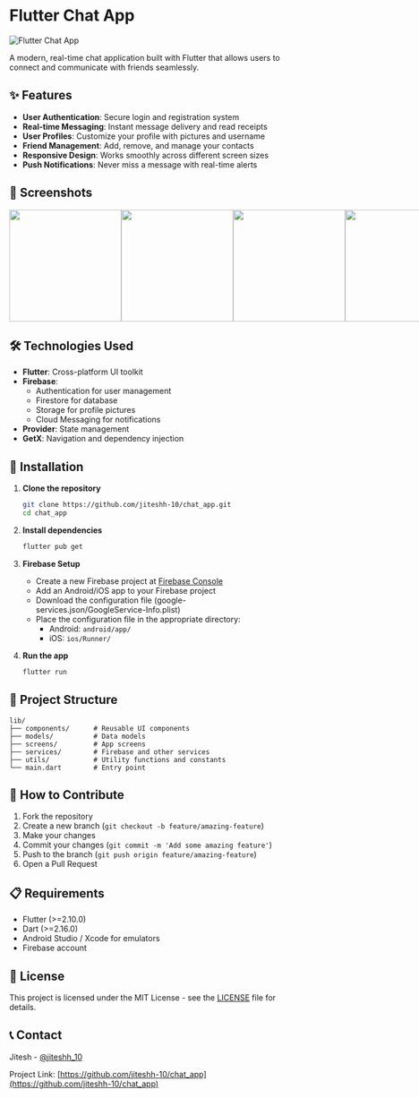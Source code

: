 # Flutter Chat App

![Flutter Chat App](https://via.placeholder.com/800x400?text=Flutter+Chat+App)

A modern, real-time chat application built with Flutter that allows users to connect and communicate with friends seamlessly.

## ✨ Features

- **User Authentication**: Secure login and registration system
- **Real-time Messaging**: Instant message delivery and read receipts
- **User Profiles**: Customize your profile with pictures and username
- **Friend Management**: Add, remove, and manage your contacts
- **Responsive Design**: Works smoothly across different screen sizes
- **Push Notifications**: Never miss a message with real-time alerts

## 📱 Screenshots

<div style="display: flex; justify-content: space-between;">
  <img src="https://via.placeholder.com/200x400?text=Login+Screen" width="200" />
  <img src="https://via.placeholder.com/200x400?text=Chat+List" width="200" />
  <img src="https://via.placeholder.com/200x400?text=Chat+Screen" width="200" />
  <img src="https://via.placeholder.com/200x400?text=Profile" width="200" />
</div>

## 🛠️ Technologies Used

- **Flutter**: Cross-platform UI toolkit
- **Firebase**: 
  - Authentication for user management
  - Firestore for database
  - Storage for profile pictures
  - Cloud Messaging for notifications
- **Provider**: State management
- **GetX**: Navigation and dependency injection

## 🚀 Installation

1. **Clone the repository**
   ```bash
   git clone https://github.com/jiteshh-10/chat_app.git
   cd chat_app
   ```

2. **Install dependencies**
   ```bash
   flutter pub get
   ```

3. **Firebase Setup**
   - Create a new Firebase project at [Firebase Console](https://console.firebase.google.com/)
   - Add an Android/iOS app to your Firebase project
   - Download the configuration file (google-services.json/GoogleService-Info.plist)
   - Place the configuration file in the appropriate directory:
     - Android: `android/app/`
     - iOS: `ios/Runner/`

4. **Run the app**
   ```bash
   flutter run
   ```

## 🧩 Project Structure

```
lib/
├── components/      # Reusable UI components
├── models/          # Data models
├── screens/         # App screens
├── services/        # Firebase and other services
├── utils/           # Utility functions and constants
└── main.dart        # Entry point
```

## 🤝 How to Contribute

1. Fork the repository
2. Create a new branch (`git checkout -b feature/amazing-feature`)
3. Make your changes
4. Commit your changes (`git commit -m 'Add some amazing feature'`)
5. Push to the branch (`git push origin feature/amazing-feature`)
6. Open a Pull Request

## 📋 Requirements

- Flutter (>=2.10.0)
- Dart (>=2.16.0)
- Android Studio / Xcode for emulators
- Firebase account

## 📄 License

This project is licensed under the MIT License - see the [LICENSE](LICENSE) file for details.

## 📞 Contact

Jitesh - [@jiteshh_10](https://github.com/jiteshh-10)

Project Link: [https://github.com/jiteshh-10/chat_app](https://github.com/jiteshh-10/chat_app)
